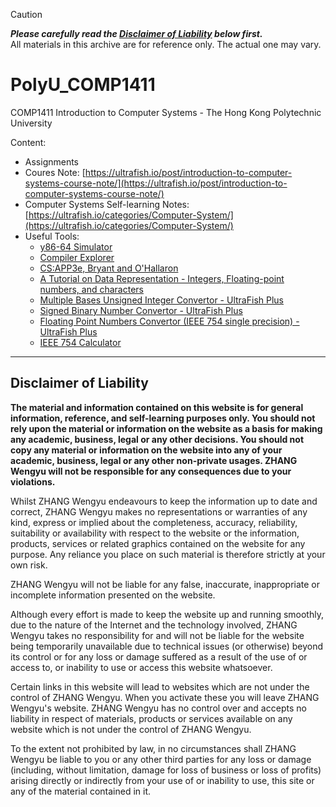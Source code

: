 > [!CAUTION]
> ***Please carefully read the [Disclaimer of Liability](#disclaimer-of-liability) below first.***  
> All materials in this archive are for reference only. The actual one may vary.

# PolyU_COMP1411
COMP1411 Introduction to Computer Systems - The Hong Kong Polytechnic University 

Content:
- Assignments
- Coures Note: [https://ultrafish.io/post/introduction-to-computer-systems-course-note/](https://ultrafish.io/post/introduction-to-computer-systems-course-note/)
- Computer Systems Self-learning Notes: [https://ultrafish.io/categories/Computer-System/](https://ultrafish.io/categories/Computer-System/)
- Useful Tools:
  - [y86-64 Simulator](https://boginw.github.io/js-y86-64/)
  - [Compiler Explorer](https://godbolt.org/)
  - [CS:APP3e, Bryant and O'Hallaron](http://csapp.cs.cmu.edu/3e/home.html)
  - [A Tutorial on Data Representation - Integers, Floating-point numbers, and characters](https://www3.ntu.edu.sg/home/ehchua/programming/java/DataRepresentation.html)
  - [Multiple Bases Unsigned Integer Convertor - UltraFish Plus](https://plus.ultrafish.io/Base-convertor)
  - [Signed Binary Number Convertor - UltraFish Plus](https://plus.ultrafish.io/Signed-Binary-Number-Convertor)
  - [Floating Point Numbers Convertor (IEEE 754 single precision) - UltraFish Plus](https://plus.ultrafish.io/IEEE-754-Single-Representation)
  - [IEEE 754 Calculator](http://weitz.de/ieee/)

---

## Disclaimer of Liability

**The material and information contained on this website is for general information, reference, and self-learning purposes only. You should not rely upon the material or information on the website as a basis for making any academic, business, legal or any other decisions. You should not copy any material or information on the website into any of your academic, business, legal or any other non-private usages. ZHANG Wengyu will not be responsible for any consequences due to your violations.**


Whilst ZHANG Wengyu endeavours to keep the information up to date and correct, ZHANG Wengyu makes no representations or warranties of any kind, express or implied about the completeness, accuracy, reliability, suitability or availability with respect to the website or the information, products, services or related graphics contained on the website for any purpose. Any reliance you place on such material is therefore strictly at your own risk.


ZHANG Wengyu will not be liable for any false, inaccurate, inappropriate or incomplete information presented on the website.


Although every effort is made to keep the website up and running smoothly, due to the nature of the Internet and the technology involved, ZHANG Wengyu takes no responsibility for and will not be liable for the website being temporarily unavailable due to technical issues (or otherwise) beyond its control or for any loss or damage suffered as a result of the use of or access to, or inability to use or access this website whatsoever.


Certain links in this website will lead to websites which are not under the control of ZHANG Wengyu. When you activate these you will leave ZHANG Wengyu's  website. ZHANG Wengyu has no control over and accepts no liability in respect of materials, products or services available on any website which is not under the control of ZHANG Wengyu.


To the extent not prohibited by law, in no circumstances shall ZHANG Wengyu be liable to you or any other third parties for any loss or damage (including, without limitation, damage for loss of business or loss of profits) arising directly or indirectly from your use of or inability to use, this site or any of the material contained in it.
